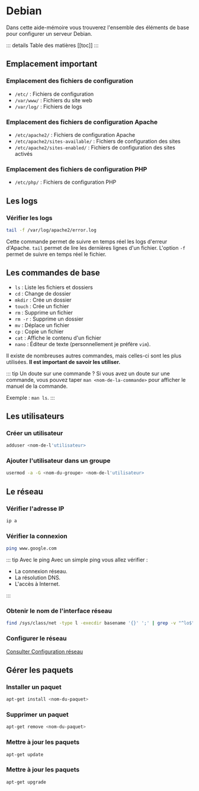 # Debian

Dans cette aide-mémoire vous trouverez l'ensemble des éléments de base pour configurer un serveur Debian.

::: details Table des matières
[[toc]]
:::

## Emplacement important

### Emplacement des fichiers de configuration

- `/etc/` : Fichiers de configuration
- `/var/www/` : Fichiers du site web
- `/var/log/` : Fichiers de logs

### Emplacement des fichiers de configuration Apache

- `/etc/apache2/` : Fichiers de configuration Apache
- `/etc/apache2/sites-available/` : Fichiers de configuration des sites
- `/etc/apache2/sites-enabled/` : Fichiers de configuration des sites activés

### Emplacement des fichiers de configuration PHP

- `/etc/php/` : Fichiers de configuration PHP

## Les logs

### Vérifier les logs

```bash
tail -f /var/log/apache2/error.log
```

Cette commande permet de suivre en temps réel les logs d'erreur d'Apache. `tail` permet de lire les dernières lignes d'un fichier. L'option `-f` permet de suivre en temps réel le fichier.

## Les commandes de base

- `ls` : Liste les fichiers et dossiers
- `cd` : Change de dossier
- `mkdir` : Crée un dossier
- `touch` : Crée un fichier
- `rm` : Supprime un fichier
- `rm -r` : Supprime un dossier
- `mv` : Déplace un fichier
- `cp` : Copie un fichier
- `cat` : Affiche le contenu d'un fichier
- `nano` : Éditeur de texte (personnellement je préfère `vim`).

Il existe de nombreuses autres commandes, mais celles-ci sont les plus utilisées. **Il est important de savoir les utiliser.**

::: tip Un doute sur une commande ?
Si vous avez un doute sur une commande, vous pouvez taper `man <nom-de-la-commande>` pour afficher le manuel de la commande. 

Exemple : `man ls`.
:::

## Les utilisateurs

### Créer un utilisateur

```bash
adduser <nom-de-l'utilisateur>
```

### Ajouter l'utilisateur dans un groupe

```bash
usermod -a -G <nom-du-groupe> <nom-de-l'utilisateur>
```

## Le réseau

### Vérifier l'adresse IP

```bash
ip a
```

### Vérifier la connexion

```bash
ping www.google.com
```

::: tip Avec le ping
Avec un simple ping vous allez vérifier :

- La connexion réseau.
- La résolution DNS.
- L'accès à Internet.

:::

### Obtenir le nom de l'interface réseau

```bash
find /sys/class/net -type l -execdir basename '{}' ';' | grep -v "^lo$"
```

### Configurer le réseau

[Consulter Configuration réseau](/cheatsheets/serveur/debian-reseau.md)

## Gérer les paquets

### Installer un paquet

```bash
apt-get install <nom-du-paquet>
```

### Supprimer un paquet

```bash
apt-get remove <nom-du-paquet>
```

### Mettre à jour les paquets

```bash
apt-get update
```

### Mettre à jour les paquets

```bash
apt-get upgrade
```
